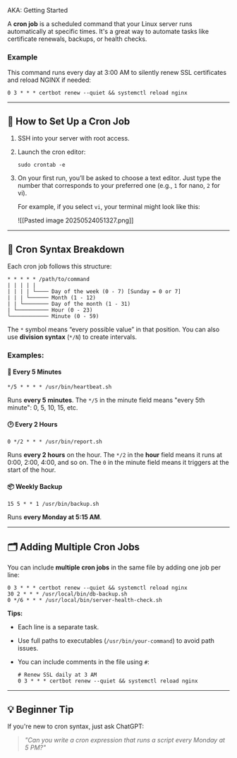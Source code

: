 AKA: Getting Started

A **cron job** is a scheduled command that your Linux server runs automatically at specific times. It's a great way to automate tasks like certificate renewals, backups, or health checks.

### Example

This command runs every day at 3:00 AM to silently renew SSL certificates and reload NGINX if needed:

```
0 3 * * * certbot renew --quiet && systemctl reload nginx
```

---

## 🚀 How to Set Up a Cron Job

1. SSH into your server with root access.
    
2. Launch the cron editor:
    
    ```
    sudo crontab -e
    ```
    
3. On your first run, you’ll be asked to choose a text editor. Just type the number that corresponds to your preferred one (e.g., `1` for nano, `2` for vi).
    
    For example, if you select `vi`, your terminal might look like this:
    
    ![[Pasted image 20250524051327.png]]
    

---

## 📅 Cron Syntax Breakdown

Each cron job follows this structure:

```
* * * * * /path/to/command
| | | | |
| | | | └──── Day of the week (0 - 7) [Sunday = 0 or 7]
| | | └────── Month (1 - 12)
| | └──────── Day of the month (1 - 31)
| └────────── Hour (0 - 23)
└──────────── Minute (0 - 59)
```

The `*` symbol means “every possible value” in that position. You can also use **division syntax** (`*/N`) to create intervals.

### Examples:

#### 🔁 Every 5 Minutes

```
*/5 * * * * /usr/bin/heartbeat.sh
```

Runs **every 5 minutes**. The `*/5` in the minute field means "every 5th minute": 0, 5, 10, 15, etc.

#### 🕑 Every 2 Hours

```
0 */2 * * * /usr/bin/report.sh
```

Runs **every 2 hours** on the hour. The `*/2` in the **hour** field means it runs at 0:00, 2:00, 4:00, and so on. The `0` in the minute field means it triggers at the start of the hour.

#### 📦 Weekly Backup

```
15 5 * * 1 /usr/bin/backup.sh
```

Runs **every Monday at 5:15 AM**.

---

## 🗂️ Adding Multiple Cron Jobs

You can include **multiple cron jobs** in the same file by adding one job per line:

```
0 3 * * * certbot renew --quiet && systemctl reload nginx
30 2 * * * /usr/local/bin/db-backup.sh
0 */6 * * * /usr/local/bin/server-health-check.sh
```

**Tips:**

- Each line is a separate task.
    
- Use full paths to executables (`/usr/bin/your-command`) to avoid path issues.
    
- You can include comments in the file using `#`:
    
    ```
    # Renew SSL daily at 3 AM
    0 3 * * * certbot renew --quiet && systemctl reload nginx
    ```
    

---

## 💡 Beginner Tip

If you're new to cron syntax, just ask ChatGPT:

> _"Can you write a cron expression that runs a script every Monday at 5 PM?"_
